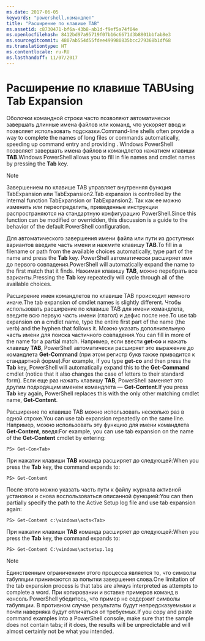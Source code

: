 ```yaml
---
ms.date: 2017-06-05
keywords: "powershell,командлет"
title: "Расширение по клавише TAB"
ms.assetid: c8730471-bf6a-43b8-ab1d-f9ef5a74f04e
ms.openlocfilehash: 8412bd97a95719f07b16c6671d3b8801bbfab8e3
ms.sourcegitcommit: 4807ab554d55fdee499980835bcc279368b1df68
ms.translationtype: HT
ms.contentlocale: ru-RU
ms.lasthandoff: 11/07/2017
---
```

# <a name="using-tab-expansion"></a><span data-ttu-id="23b1c-103">Расширение по клавише TAB</span><span class="sxs-lookup"><span data-stu-id="23b1c-103">Using Tab Expansion</span></span>
<span data-ttu-id="23b1c-104">Оболочки командной строки часто позволяют автоматически завершать длинные имена файлов или команд, что ускоряет ввод и позволяет использовать подсказки.</span><span class="sxs-lookup"><span data-stu-id="23b1c-104">Command-line shells often provide a way to complete the names of long files or commands automatically, speeding up command entry and providing .</span></span> <span data-ttu-id="23b1c-105">Windows PowerShell позволяет завершать имена файлов и командлетов нажатием клавиши **TAB**.</span><span class="sxs-lookup"><span data-stu-id="23b1c-105">Windows PowerShell allows you to fill in file names and cmdlet names by pressing the **Tab** key.</span></span>

> [!NOTE]
> <span data-ttu-id="23b1c-106">Завершением по клавише TAB управляет внутренняя функция TabExpansion или TabExpansion2.</span><span class="sxs-lookup"><span data-stu-id="23b1c-106">Tab expansion is controlled by the internal function TabExpansion or TabExpansion2.</span></span> <span data-ttu-id="23b1c-107">Так как ее можно изменить или переопределить, приведенные инструкции распространяются на стандартную конфигурацию PowerShell.</span><span class="sxs-lookup"><span data-stu-id="23b1c-107">Since this function can be modified or overridden, this discussion is a guide to the behavior of the default PowerShell configuration.</span></span>

<span data-ttu-id="23b1c-108">Для автоматического завершения имени файла или пути из доступных вариантов введите часть имени и нажмите клавишу **TAB**.</span><span class="sxs-lookup"><span data-stu-id="23b1c-108">To fill in a filename or path from the available choices automatically, type part of the name and press the **Tab** key.</span></span> <span data-ttu-id="23b1c-109">PowerShell автоматически расширяет имя до первого совпадения.</span><span class="sxs-lookup"><span data-stu-id="23b1c-109">PowerShell will automatically expand the name to the first match that it finds.</span></span> <span data-ttu-id="23b1c-110">Нажимая клавишу **TAB**, можно перебрать все варианты.</span><span class="sxs-lookup"><span data-stu-id="23b1c-110">Pressing the **Tab** key repeatedly will cycle through all of the available choices.</span></span>

<span data-ttu-id="23b1c-111">Расширение имен командлетов по клавише TAB происходит немного иначе.</span><span class="sxs-lookup"><span data-stu-id="23b1c-111">The tab expansion of cmdlet names is slightly different.</span></span> <span data-ttu-id="23b1c-112">Чтобы использовать расширение по клавише TAB для имени командлета, введите всю первую часть имени (глагол) и дефис после нее.</span><span class="sxs-lookup"><span data-stu-id="23b1c-112">To use tab expansion on a cmdlet name, type the entire first part of the name (the verb) and the hyphen that follows it.</span></span> <span data-ttu-id="23b1c-113">Можно указать дополнительную часть имени для поиска частичного совпадения.</span><span class="sxs-lookup"><span data-stu-id="23b1c-113">You can fill in more of the name for a partial match.</span></span> <span data-ttu-id="23b1c-114">Например, если ввести **get-co** и нажать клавишу **TAB**, PowerShell автоматически расширяет это выражение до командлета **Get-Command** (при этом регистр букв также приводится к стандартной форме).</span><span class="sxs-lookup"><span data-stu-id="23b1c-114">For example, if you type **get-co** and then press the **Tab** key, PowerShell will automatically expand this to the **Get-Command** cmdlet (notice that it also changes the case of letters to their standard form).</span></span> <span data-ttu-id="23b1c-115">Если еще раз нажать клавишу **TAB**, PowerShell заменяет это другим подходящим именем командлета — **Get-Content**.</span><span class="sxs-lookup"><span data-stu-id="23b1c-115">If you press **Tab** key again, PowerShell replaces this with the only other matching cmdlet name, **Get-Content**.</span></span>

<span data-ttu-id="23b1c-116">Расширение по клавише TAB можно использовать несколько раз в одной строке.</span><span class="sxs-lookup"><span data-stu-id="23b1c-116">You can use tab expansion repeatedly on the same line.</span></span> <span data-ttu-id="23b1c-117">Например, можно использовать эту функцию для имени командлета **Get-Content**, введя:</span><span class="sxs-lookup"><span data-stu-id="23b1c-117">For example, you can use tab expansion on the name of the **Get-Content** cmdlet by entering:</span></span>

```
PS> Get-Con<Tab>
```

<span data-ttu-id="23b1c-118">При нажатии клавиши **TAB** команда расширяет до следующей:</span><span class="sxs-lookup"><span data-stu-id="23b1c-118">When you press the **Tab** key, the command expands to:</span></span>

```
PS> Get-Content
```

<span data-ttu-id="23b1c-119">После этого можно указать часть пути к файлу журнала активной установки и снова воспользоваться описанной функцией:</span><span class="sxs-lookup"><span data-stu-id="23b1c-119">You can then partially specify the path to the Active Setup log file and use tab expansion again:</span></span>

```
PS> Get-Content c:\windows\acts<Tab>
```

<span data-ttu-id="23b1c-120">При нажатии клавиши **TAB** команда расширяет до следующей:</span><span class="sxs-lookup"><span data-stu-id="23b1c-120">When you press the **Tab** key, the command expands to:</span></span>

```
PS> Get-Content C:\windows\actsetup.log
```

> [!NOTE]
> <span data-ttu-id="23b1c-121">Единственным ограничением этого процесса является то, что символы табуляции принимаются за попытки завершения слова.</span><span class="sxs-lookup"><span data-stu-id="23b1c-121">One limitation of the tab expansion process is that tabs are always interpreted as attempts to complete a word.</span></span> <span data-ttu-id="23b1c-122">При копировании и вставке примеров команд в консоль PowerShell убедитесь, что пример не содержит символы табуляции. В противном случае результаты будут непредсказуемыми и почти наверняка будут отличаться от требуемых.</span><span class="sxs-lookup"><span data-stu-id="23b1c-122">If you copy and paste command examples into a PowerShell console, make sure that the sample does not contain tabs; if it does, the results will be unpredictable and will almost certainly not be what you intended.</span></span>

